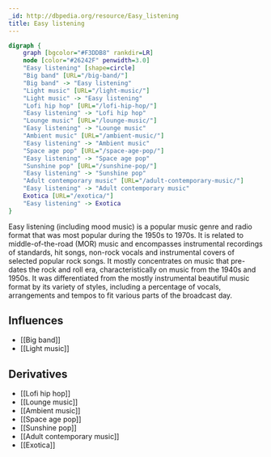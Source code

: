 ```yaml
---
_id: http://dbpedia.org/resource/Easy_listening
title: Easy listening
---
```


```dot
digraph {
	graph [bgcolor="#F3DDB8" rankdir=LR]
	node [color="#26242F" penwidth=3.0]
	"Easy listening" [shape=circle]
	"Big band" [URL="/big-band/"]
	"Big band" -> "Easy listening"
	"Light music" [URL="/light-music/"]
	"Light music" -> "Easy listening"
	"Lofi hip hop" [URL="/lofi-hip-hop/"]
	"Easy listening" -> "Lofi hip hop"
	"Lounge music" [URL="/lounge-music/"]
	"Easy listening" -> "Lounge music"
	"Ambient music" [URL="/ambient-music/"]
	"Easy listening" -> "Ambient music"
	"Space age pop" [URL="/space-age-pop/"]
	"Easy listening" -> "Space age pop"
	"Sunshine pop" [URL="/sunshine-pop/"]
	"Easy listening" -> "Sunshine pop"
	"Adult contemporary music" [URL="/adult-contemporary-music/"]
	"Easy listening" -> "Adult contemporary music"
	Exotica [URL="/exotica/"]
	"Easy listening" -> Exotica
}
```

Easy listening (including mood music) is a popular music genre and radio format that was most popular during the 1950s to 1970s. It is related to middle-of-the-road (MOR) music and encompasses instrumental recordings of standards, hit songs, non-rock vocals and instrumental covers of selected popular rock songs. It mostly concentrates on music that pre-dates the rock and roll era, characteristically on music from the 1940s and 1950s. It was differentiated from the mostly instrumental beautiful music format by its variety of styles, including a percentage of vocals, arrangements and tempos to fit various parts of the broadcast day.

## Influences

- [[Big band]]
- [[Light music]]

## Derivatives

- [[Lofi hip hop]]
- [[Lounge music]]
- [[Ambient music]]
- [[Space age pop]]
- [[Sunshine pop]]
- [[Adult contemporary music]]
- [[Exotica]]

